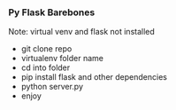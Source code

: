 <h3>Py Flask Barebones</h3>
<p> Note: virtual venv and flask not installed </p>
<ul>
	<li>git clone repo</li>
	<li>virtualenv folder name</li>
	<li>cd into folder</li>
	<li>pip install flask and other dependencies</li>
	<li>python server.py</li>
	<li>enjoy</li>
</ul>